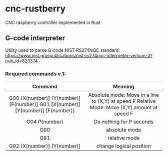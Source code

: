 # cnc-rustberry
CNC raspberry controller implemented in Rust


## G-code interpreter

Utility used to parse G-code NIST RS274NGC standard: https://www.nist.gov/publications/nist-rs274ngc-interpreter-version-3?pub_id=823374

### Required commands v.1:

|                                     Command                                     | Meaning                                                                                       |
|:-------------------------------------------------------------------------------:|:---------------------------------------------------------------------------------------------:|
| G00 [X(number)] [Y(number)] [F(number)] G01 [X(number)] [Y(number)] [F(number)] | Absolute mode: Move in a line to (X,Y) at speed F Relative Mode: Move (X,Y) amount at speed F |
| G04 P(number)                                                                   | Do nothing for P seconds                                                                      |
| G90                                                                             | absolute mode                                                                                 |
| G91                                                                             | relative mode                                                                                 |
| G92 [X(number)] [Y(number)]                                                     | change logical position                                                                       |